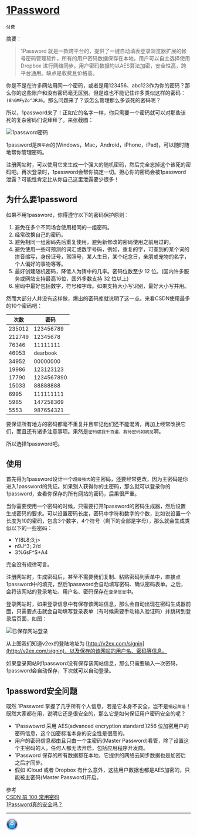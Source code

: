 # [1Password](https://agilebits.com/onepassword)

`付费`

摘要：

> 1Password 就是一款跨平台的，提供了一键自动填表登录浏览器扩展的帐号密码管理软件，所有的用户密码数据保存在本地，用户可以自主选择使用 Dropbox 进行网络同步。用户密码数据均以AES算法加密，安全性高，跨平台通用。缺点是收费且价格高。

你是不是在许多网站用同一个密码，或者是用123456、abc123作为你的密码？那么你的这些账户和没有密码毫无区别。但是谁也不能记住许多类似这样的密码：`(8hGMFyZo^JRJ6`。那么问题来了？该怎么管理那么多该死的密码呢？

所以，1password来了！正如它的名字一样，你只需要一个密码就可以对那些该死的复杂密码们说拜拜了。来张截图：

![1password密码][1]

1password是`跨平台`的(Windows，Mac，Android，iPhone，iPad)，可以随时随地帮你管理密码。

注册网站时，可以使用它来生成一个强大的随机密码，然后完全忘掉这个该死的密码吧。再次登录时，1password会帮你搞定一切。担心你的密码会被1password泄露？可能性肯定比从你自己这里泄露要少很多！

## 为什么要1password

如果不用1password，你得遵守以下的密码保护原则：

1. 避免在多个不同场合使用相同的一组密码。
2. 经常改换自己的密码。
3. 避免相同一组密码先后重复使用，避免新修改的密码使用之前用过的。
4. 避免使用一些可预测的词汇或数字号码，例如，重复的字，可查到的某个词的拼音缩写，身份证号，驾照号，某人生日，某个纪念日，亲朋或宠物的名字，个人偏好的事物等等。
5. 最好创建随机密码，降低人为猜中的几率。密码位数至少 12 位。(国内许多服务或网站支持最高16位，国外多数支持 32 位以上)
6. 密码中最好包括数字，符号和字母。如果支持大小写识别，最好大小写并用。

然而大部分人并没有这样做，爆出的密码库就说明了这一点。来看CSDN使用最多的10个密码吧：

次数  | 密码
---|---
235012 |123456789
212749 |12345678
76346 |11111111
46053 |dearbook
34952 |00000000
19986 |123123123
17790 |1234567890
15033 |88888888
6995 |111111111
5965 |147258369
5553 |987654321

要保证所有地方的密码都毫不重复并且牢记他们还不能混淆，再加上经常改换它们，而且还有诸多注意事项。果然是`密码虐我千百遍，我待密码如初见`啊。

所以选择1password吧。

## 使用

首先得为1password设计一个`超级强大`的主密码，还要经常更改，因为主密码是你进入1password的凭证。如果别人获得你的主密码，那么就可以登录你的1password，查看你保存的所有网站的密码，后果很严重。

当你需要使用一个密码的时候，只需要打开1password的密码生成器，然后设置生成密码的要求。可以设置密码长度，密码中字符和数字的个数，比如说设置一个长度为10的密码，包含3个数字，4个符号（剩下的全部是字母），那么就会生成类似以下的一些密码：

* Y]8L8;3;j>
* n9J^3;.2/d
* 3%6sF^$+A4

完全没有规律可言。

注册网站时，生成密码后，甚至不需要我们复制、粘贴密码到表单中，直接点1password中的填充，然后1password会自动填写密码、确认密码表单。之后，会将该网站的登录地址、用户名、密码保存在`登录信息`中。

登录网站时，如果登录信息中有保存该网站信息，那么会自动出现在密码生成器前面，只需要点击就会自动填写登录表单（有时候需要手动输入验证码）并跳转到登录后页面，如图：

![已保存网站登录][2]

从上图我们知道v2ex的登陆地址为 [http://v2ex.com/signin](http://v2ex.com/signin)，以及保存的该网站的用户名、密码等信息。 

如果登录网站时1password没有保存该网站信息，那么只需要输入一次密码，1password会自动保存，下次就可以自动登录。

## 1password安全问题

既然 1Password 掌握了几乎所有个人信息，若是它本身不安全，岂不是`祸起萧墙`！既然大家都在用，说明它还是很安全的，那么它是如何保证用户密码安全的呢？

* 1Passwowrd 采用 AES(advanced encryption standard )256 位加密用户的密码信息，这个加密标准本身的安全性是很高的。
* 用户的密码信息都由且只由一个主密码(Master Password)看管，除了设置这个主密码的人，任何人都无法开启，包括应用程序开发商。
* 1Password 保存的所有数据都在本地，它提供的网络云同步数据也是加密后之后才同步。
* 假如 iCloud 或者 Dropbox 有什么意外，这些用户数据也都是AES加密的，只能被主密码(Master Password)开启。


参考  
[CSDN 前 100 常用密码](http://www.guokr.com/post/81254/)  
[1Password真的安全吗？](http://iphone.91.com/tutorial/syjc/140422/21679992_all.html)


[1]: http://xuelangzf-github.qiniudn.com/2014-11-11_1password.png
[2]: http://xuelangzf-github.qiniudn.com/apps_onepassword_login.png

---
[![](../resource/apps.png)](http://github.com/xuelangZF/MacOSX/blob/gh-pages/apps/apps_summary.md)